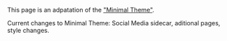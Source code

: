 This page is an adpatation of the ["Minimal Theme"](https://github.com/pages-themes/minimal).

Current changes to Minimal Theme: Social Media sidecar, aditional pages, style changes.
